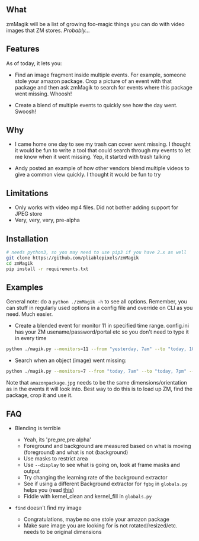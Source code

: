 What
----
zmMagik will be a list of growing foo-magic things you can do with video images that ZM stores. _Probably..._

Features
---------
As of today, it lets you:
* Find an image fragment inside multiple events. For example, someone stole your amazon package. Crop a picture of an event with that package and then ask zmMagik to search for events where this package went missing. Whoosh!

* Create a blend of multiple events to quickly see how the day went. Swoosh!

Why
----
* I came home one day to see my trash can cover went missing. I thought it would be fun to write a tool that could search through my events to let me know when it went missing. Yep, it started with trash talking

* Andy posted an example of how other vendors blend multiple videos to give a common view quickly. I thought it would be fun to try

Limitations
------------
* Only works with video mp4 files. Did not bother adding support for JPEG store
* Very, very, very, pre-alpha

Installation
------------

```bash
# needs python3, so you may need to use pip3 if you have 2.x as well
git clone https://github.com/pliablepixels/zmMagik
cd zmMagik
pip install -r requirements.txt
```

Examples
---------

General note: do a `python ./zmMagik -h` to see all options. Remember, you can stuff in regularly used options in a config file and override on CLI as you need. Much easier.

* Create a blended event for monitor 11 in specified time range. config.ini has your ZM usename/password/portal etc so you don't need to type it in every time

```bash
python ./magik.py --monitors=11 --from "yesterday, 7am" --to "today, 10am" --blend -c config.ini
```

* Search when an object (image) went missing:

```bash
python ./magik.py --monitors=7 --from "today, 7am" --to "today, 7pm" --find "amazonpackage.jpg" -c config.ini
```

Note that `amazonpackage.jpg` needs to be the same dimensions/orientation as in the events it will look into. Best way to do this is to load up ZM, find the package, crop it and use it.


FAQ
-----

* Blending is terrible
  * Yeah, its 'pre,pre,pre alpha'
  * Foreground and background are measured based on what is moving (foreground) and what is not (background)
  * Use masks to restrict area
  * Use `--display` to see what is going on, look at frame masks and output
  * Try changing the learning rate of the background extractor
  * See if using a different Background extractor for `fgbg` in `globals.py` helps you (read [this](https://docs.opencv.org/3.3.0/d2/d55/group__bgsegm.html#gae561c9701970d0e6b35ec12bae149814))
  * Fiddle with kernel_clean and kernel_fill in `globals.py`

* `find` doesn't find my image
  * Congratulations, maybe no one stole your amazon package
  * Make sure image you are looking for is not rotated/resized/etc. needs to be original dimensions

